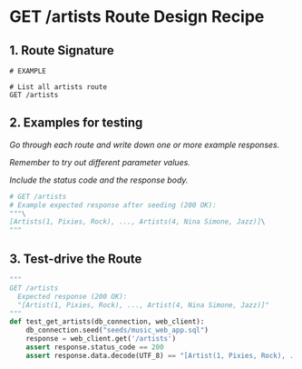 # GET /artists Route Design Recipe

## 1. Route Signature

```
# EXAMPLE

# List all artists route
GET /artists
```

## 2. Examples for testing

_Go through each route and write down one or more example responses._

_Remember to try out different parameter values._

_Include the status code and the response body._

```python
# GET /artists
# Example expected response after seeding (200 OK):
"""\
[Artists(1, Pixies, Rock), ..., Artists(4, Nina Simone, Jazz)]\
"""
```

## 3. Test-drive the Route

```python
"""
GET /artists
  Expected response (200 OK):
  "[Artist(1, Pixies, Rock), ..., Artist(4, Nina Simone, Jazz)]"
"""
def test_get_artists(db_connection, web_client):
    db_connection.seed("seeds/music_web_app.sql")
    response = web_client.get('/artists')
    assert response.status_code == 200
    assert response.data.decode(UTF_8) == "[Artist(1, Pixies, Rock), ..., Artist(4, Nina Simone, Jazz)]"

```
